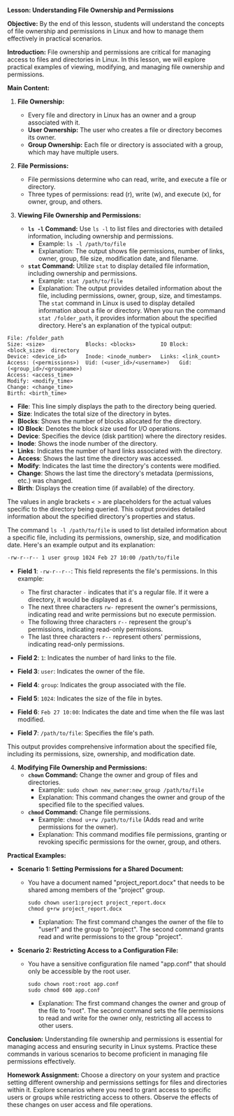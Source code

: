 **Lesson: Understanding File Ownership and Permissions**

**Objective:**
By the end of this lesson, students will understand the concepts of file ownership and permissions in Linux and how to manage them effectively in practical scenarios.

**Introduction:**
File ownership and permissions are critical for managing access to files and directories in Linux. In this lesson, we will explore practical examples of viewing, modifying, and managing file ownership and permissions.

**Main Content:**

1. **File Ownership:**
    - Every file and directory in Linux has an owner and a group associated with it.
    - **User Ownership:** The user who creates a file or directory becomes its owner.
    - **Group Ownership:** Each file or directory is associated with a group, which may have multiple users.

2. **File Permissions:**
    - File permissions determine who can read, write, and execute a file or directory.
    - Three types of permissions: read (r), write (w), and execute (x), for owner, group, and others.

3. **Viewing File Ownership and Permissions:**
    - **`ls -l` Command:** Use `ls -l` to list files and directories with detailed information, including ownership and permissions.
        - Example: `ls -l /path/to/file`
        - Explanation: The output shows file permissions, number of links, owner, group, file size, modification date, and filename.
    - **`stat` Command:** Utilize `stat` to display detailed file information, including ownership and permissions.
        - Example: `stat /path/to/file`
        - Explanation: The output provides detailed information about the file, including permissions, owner, group, size, and timestamps.
          The `stat` command in Linux is used to display detailed information about a file or directory. When you run the command `stat /folder_path`, it provides information about the specified directory. Here's an explanation of the typical output:

```
File: /folder_path
Size: <size>             Blocks: <blocks>        IO Block: <block_size>  directory
Device: <device_id>      Inode: <inode_number>   Links: <link_count>
Access: (<permissions>)  Uid: (<user_id>/<username>)   Gid: (<group_id>/<groupname>)
Access: <access_time>
Modify: <modify_time>
Change: <change_time>
Birth: <birth_time>
```

- **File**: This line simply displays the path to the directory being queried.
- **Size**: Indicates the total size of the directory in bytes.
- **Blocks**: Shows the number of blocks allocated for the directory.
- **IO Block**: Denotes the block size used for I/O operations.
- **Device**: Specifies the device (disk partition) where the directory resides.
- **Inode**: Shows the inode number of the directory.
- **Links**: Indicates the number of hard links associated with the directory.
- **Access**: Shows the last time the directory was accessed.
- **Modify**: Indicates the last time the directory's contents were modified.
- **Change**: Shows the last time the directory's metadata (permissions, etc.) was changed.
- **Birth**: Displays the creation time (if available) of the directory.

The values in angle brackets `< >` are placeholders for the actual values specific to the directory being queried. This output provides detailed information about the specified directory's properties and status.

The command `ls -l /path/to/file` is used to list detailed information about a specific file, including its permissions, ownership, size, and modification date. Here's an example output and its explanation:

```bash
-rw-r--r-- 1 user group 1024 Feb 27 10:00 /path/to/file
```

- **Field 1**: `-rw-r--r--`: This field represents the file's permissions. In this example:
    - The first character `-` indicates that it's a regular file. If it were a directory, it would be displayed as `d`.
    - The next three characters `rw-` represent the owner's permissions, indicating read and write permissions but no execute permission.
    - The following three characters `r--` represent the group's permissions, indicating read-only permissions.
    - The last three characters `r--` represent others' permissions, indicating read-only permissions.

- **Field 2**: `1`: Indicates the number of hard links to the file.

- **Field 3**: `user`: Indicates the owner of the file.

- **Field 4**: `group`: Indicates the group associated with the file.

- **Field 5**: `1024`: Indicates the size of the file in bytes.

- **Field 6**: `Feb 27 10:00`: Indicates the date and time when the file was last modified.

- **Field 7**: `/path/to/file`: Specifies the file's path.

This output provides comprehensive information about the specified file, including its permissions, size, ownership, and modification date.

4. **Modifying File Ownership and Permissions:**
    - **`chown` Command:** Change the owner and group of files and directories.
        - Example: `sudo chown new_owner:new_group /path/to/file`
        - Explanation: This command changes the owner and group of the specified file to the specified values.
    - **`chmod` Command:** Change file permissions.
        - Example: `chmod u+rw /path/to/file` (Adds read and write permissions for the owner).
        - Explanation: This command modifies file permissions, granting or revoking specific permissions for the owner, group, and others.

**Practical Examples:**

- **Scenario 1: Setting Permissions for a Shared Document:**
    - You have a document named "project_report.docx" that needs to be shared among members of the "project" group.
      ```
      sudo chown user1:project project_report.docx
      chmod g+rw project_report.docx
      ```
        - Explanation: The first command changes the owner of the file to "user1" and the group to "project". The second command grants read and write permissions to the group "project".

- **Scenario 2: Restricting Access to a Configuration File:**
    - You have a sensitive configuration file named "app.conf" that should only be accessible by the root user.
      ```
      sudo chown root:root app.conf
      sudo chmod 600 app.conf
      ```
        - Explanation: The first command changes the owner and group of the file to "root". The second command sets the file permissions to read and write for the owner only, restricting all access to other users.

**Conclusion:**
Understanding file ownership and permissions is essential for managing access and ensuring security in Linux systems. Practice these commands in various scenarios to become proficient in managing file permissions effectively.

**Homework Assignment:**
Choose a directory on your system and practice setting different ownership and permissions settings for files and directories within it. Explore scenarios where you need to grant access to specific users or groups while restricting access to others. Observe the effects of these changes on user access and file operations.
